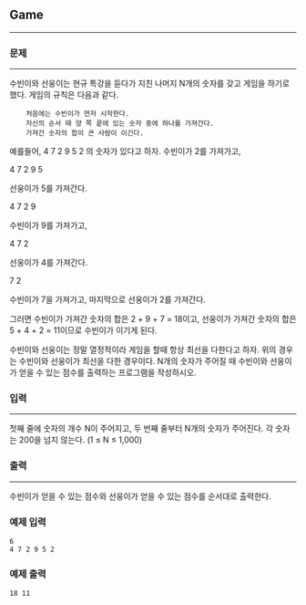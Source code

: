 ## Game
***
### 문제
***
수빈이와 선웅이는 현규 특강을 듣다가 지친 나머지 N개의 숫자를 갖고 게임을 하기로 했다. 게임의 규칙은 다음과 같다.
```
    처음에는 수빈이가 먼저 시작한다.
    자신의 순서 때 양 쪽 끝에 있는 숫자 중에 하나를 가져간다.
    가져간 숫자의 합이 큰 사람이 이긴다.
```
예를들어, 4 7 2 9 5 2 의 숫자가 있다고 하자. 수빈이가 2를 가져가고,

4 7 2 9 5

선웅이가 5를 가져간다.

4 7 2 9

수빈이가 9를 가져가고,

4 7 2

선웅이가 4를 가져간다.

7 2

수빈이가 7을 가져가고, 마지막으로 선웅이가 2를 가져간다.

그러면 수빈이가 가져간 숫자의 합은 2 + 9 + 7 = 18이고, 선웅이가 가져간 숫자의 합은 5 + 4 + 2 = 11이므로 수빈이가 이기게 된다.

수빈이와 선웅이는 정말 열정적이라 게임을 할때 항상 최선을 다한다고 하자. 위의 경우는 수빈이와 선웅이가 최선을 다한 경우이다. N개의 숫자가 주어질 때 수빈이와 선웅이가 얻을 수 있는 점수를 출력하는 프로그램을 작성하시오.

### 입력
***
첫째 줄에 숫자의 개수 N이 주어지고, 두 번째 줄부터 N개의 숫자가 주어진다. 각 숫자는 200을 넘지 않는다. (1 ≤ N ≤ 1,000)

### 출력
***
수빈이가 얻을 수 있는 점수와 선웅이가 얻을 수 있는 점수를 순서대로 출력한다.

### 예제 입력
```
6
4 7 2 9 5 2
```
### 예제 출력
```
18 11
```
